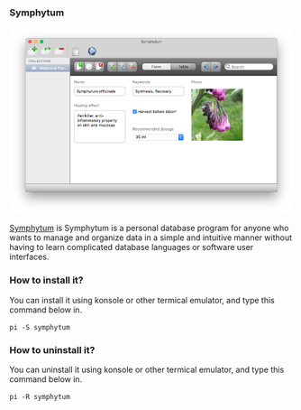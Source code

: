 ### Symphytum

![Image courtesy of symphytum official page](/public/Images/symphytum.png)

[Symphytum](https://github.com/giowck/symphytum) is Symphytum is a personal database program for anyone who wants to manage and organize data in a simple and intuitive manner without having to learn complicated database languages or software user interfaces. 

### How to install it?
You can install it using konsole or other termical emulator, and type this command below in.
```
pi -S symphytum
```

### How to uninstall it?
You can uninstall it using konsole or other termical emulator, and type this command below in.
```
pi -R symphytum
```